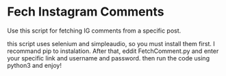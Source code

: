 # Fech Instagram Comments

Use this script for fetching IG comments from a specific post.

this script uses selenium and simpleaudio, so you must install them first. I recommand pip to instalation.
After that, eddit FetchComment.py and enter your specific link and username and password. then run the code using python3 and enjoy!
